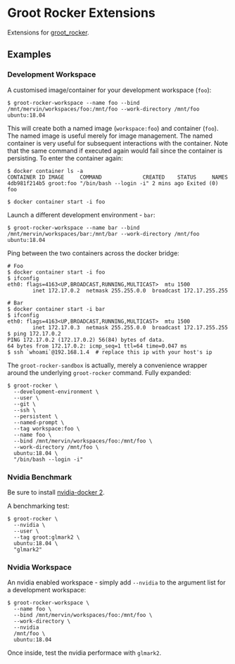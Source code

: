 # Groot Rocker Extensions

Extensions for [groot_rocker](https://github.com/stonier/groot_rocker).

## Examples

### Development Workspace

A customised image/container for your development workspace (`foo`):

```
$ groot-rocker-workspace --name foo --bind /mnt/mervin/workspaces/foo:/mnt/foo --work-directory /mnt/foo ubuntu:18.04
```

This will create both a named image (`workspace:foo`) and container (`foo`). The named image
is useful merely for image management. The named container is very useful for subsequent interactions
with the container. Note that the same command if executed again would fail since the container is persisting. To enter the container again:

```
$ docker container ls -a
CONTAINER ID IMAGE     COMMAND             CREATED    STATUS     NAMES
4db981f214b5 groot:foo "/bin/bash --login -i" 2 mins ago Exited (0) foo

$ docker container start -i foo
```

Launch a different development environment - `bar`:

```
$ groot-rocker-workspace --name bar --bind /mnt/mervin/workspaces/bar:/mnt/bar --work-directory /mnt/foo ubuntu:18.04
```

Ping between the two containers across the docker bridge:

```
# Foo
$ docker container start -i foo
$ ifconfig
eth0: flags=4163<UP,BROADCAST,RUNNING,MULTICAST>  mtu 1500
        inet 172.17.0.2  netmask 255.255.0.0  broadcast 172.17.255.255

# Bar
$ docker container start -i bar
$ ifconfig
eth0: flags=4163<UP,BROADCAST,RUNNING,MULTICAST>  mtu 1500
        inet 172.17.0.3  netmask 255.255.0.0  broadcast 172.17.255.255
$ ping 172.17.0.2
PING 172.17.0.2 (172.17.0.2) 56(84) bytes of data.
64 bytes from 172.17.0.2: icmp_seq=1 ttl=64 time=0.047 ms
$ ssh `whoami`@192.168.1.4  # replace this ip with your host's ip
```


The `groot-rocker-sandbox` is actually, merely a convenience wrapper around the underlying `groot-rocker` command. Fully expanded:

```
$ groot-rocker \
  --development-environment \
  --user \
  --git \
  --ssh \
  --persistent \
  --named-prompt \
  --tag workspace:foo \
  --name foo \
  --bind /mnt/mervin/workspaces/foo:/mnt/foo \
  --work-directory /mnt/foo \
  ubuntu:18.04 \
  "/bin/bash --login -i"
```


### Nvidia Benchmark

Be sure to install [nvidia-docker 2](https://docs.nvidia.com/datacenter/cloud-native/container-toolkit/install-guide.html#docker).

A benchmarking test:

```
$ groot-rocker \
  --nvidia \
  --user \
  --tag groot:glmark2 \
  ubuntu:18.04 \
  "glmark2"
```

### Nvidia Workspace

An nvidia enabled workspace - simply add `--nvidia` to the argument list for a development workspace:

```
$ groot-rocker-workspace \
  --name foo \
  --bind /mnt/mervin/workspaces/foo:/mnt/foo \
  --work-directory \
  --nvidia
  /mnt/foo \
  ubuntu:18.04
```

Once inside, test the nvidia performace with `glmark2`.
